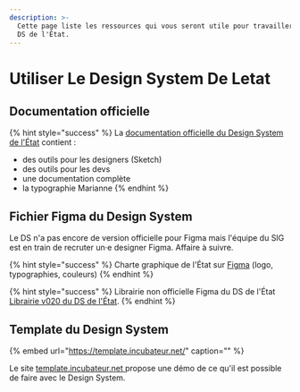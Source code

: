 ```yaml
---
description: >-
  Cette page liste les ressources qui vous seront utile pour travailler avec le
  DS de l'État.
---
```


# Utiliser Le Design System De Letat

## Documentation officielle

{% hint style="success" %}
La ​[documentation officielle du Design System de l'État](https://gouvfr.atlassian.net/wiki/spaces/DB) contient :

* des outils pour les designers \(Sketch\)
* des outils pour les devs
* une documentation complète
* la typographie Marianne
{% endhint %}

## Fichier Figma du Design System

Le DS n'a pas encore de version officielle pour Figma mais l'équipe du SIG est en train de recruter un·e designer Figma. Affaire à suivre.

{% hint style="success" %}
Charte graphique de l'État sur [Figma](https://www.figma.com/file/bmvyxz0oPAu4pl4FZ9URNW/Charte-graphique?node-id=8%3A310) \(logo, typographies, couleurs\)
{% endhint %}

{% hint style="success" %}
Librairie non officielle Figma du DS de l'État [Librairie v020 du DS de l'État](https://www.figma.com/file/LztuQ2YXecWjTTxl0wfa5S/design-system-de-letat-librairie-v020?node-id=0%3A1).
{% endhint %}

## Template du Design System

{% embed url="https://template.incubateur.net/" caption="" %}

Le site [template.incubateur.net ](https://template.incubateur.net/)propose une démo de ce qu'il est possible de faire avec le Design System.

